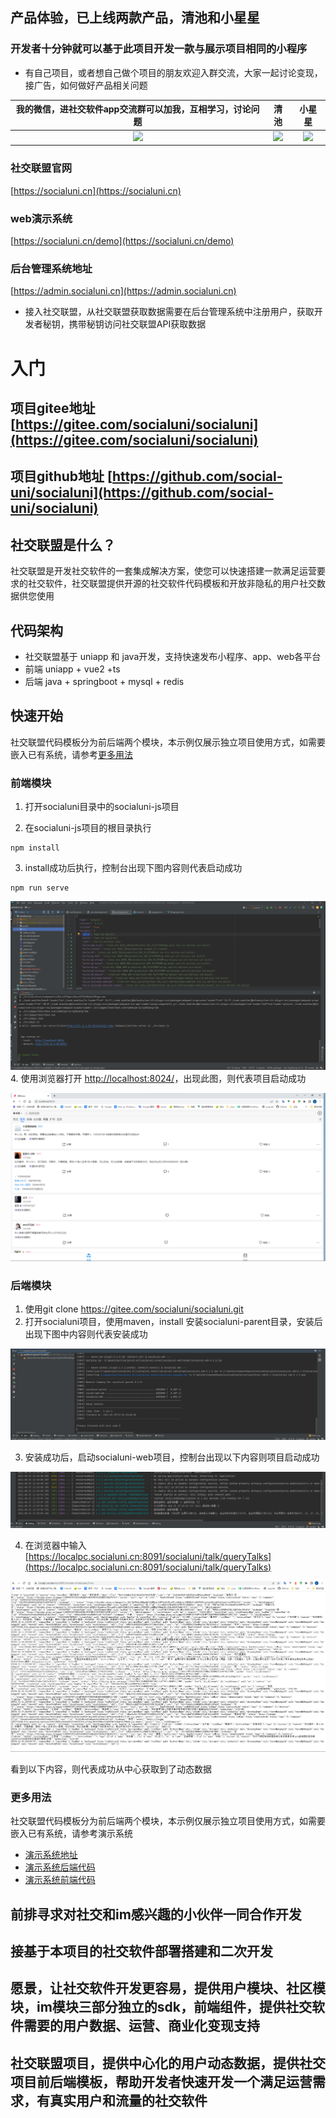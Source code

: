 ## 产品体验，已上线两款产品，清池和小星星

### 开发者十分钟就可以基于此项目开发一款与展示项目相同的小程序
* 有自己项目，或者想自己做个项目的朋友欢迎入群交流，大家一起讨论变现，接广告，如何做好产品相关问题

<table>
  <thead>
  <tr>
    <th>我的微信，进社交软件app交流群可以加我，互相学习，讨论问题</th>
    <th>清池</th>
    <th>小星星</th>
  </tr>
  </thead>
  <tbody>
  <tr>
      <td align="center" valign="middle">
        <img width="222px" src="https://cdxapp-1257733245.file.myqcloud.com/qingchi/static/wxcode.png">
      </td>
      <td align="center" valign="middle">
        <img width="222px" src="https://cdxapp-1257733245.file.myqcloud.com/qingchi/home/qingchiwxcode.jpg!thumbnail">
      </td>
      <td align="center" valign="middle">
         <img width="222px" src="https://cdxapp-1257733245.file.myqcloud.com/socialuni/ministar/ministarwxmpcode.jpg!thumbnail">
      </td>
    </tr>
  <tr></tr>
  </tbody>
</table>

### 社交联盟官网
[https://socialuni.cn](https://socialuni.cn)
### web演示系统
[https://socialuni.cn/demo](https://socialuni.cn/demo)
### 后台管理系统地址
[https://admin.socialuni.cn](https://admin.socialuni.cn)
* 接入社交联盟，从社交联盟获取数据需要在后台管理系统中注册用户，获取开发者秘钥，携带秘钥访问社交联盟API获取数据


# 入门

## 项目gitee地址 [https://gitee.com/socialuni/socialuni](https://gitee.com/socialuni/socialuni)
## 项目github地址 [https://github.com/social-uni/socialuni](https://github.com/social-uni/socialuni)

## 社交联盟是什么？

社交联盟是开发社交软件的一套集成解决方案，使您可以快速搭建一款满足运营要求的社交软件，社交联盟提供开源的社交软件代码模板和开放非隐私的用户社交数据供您使用

## 代码架构
* 社交联盟基于 uniapp 和 java开发，支持快速发布小程序、app、web各平台
* 前端 uniapp + vue2 +ts
* 后端 java + springboot + mysql + redis

## 快速开始
社交联盟代码模板分为前后端两个模块，本示例仅展示独立项目使用方式，如需要嵌入已有系统，请参考[更多用法](#更多用法)


### 前端模块

1. 打开socialuni目录中的socialuni-js项目

2. 在socialuni-js项目的根目录执行
```
npm install
```
3. install成功后执行，控制台出现下图内容则代表启动成功
 ```
npm run serve
```
![img_3.png](./doc/imgs/img_3.png)
4. 使用浏览器打开 [http://localhost:8024/](http://localhost:8024/)，出现此图，则代表项目启动成功

![img_4.png](./doc/imgs/img_4.png)

### 后端模块

1. 使用git clone https://gitee.com/socialuni/socialuni.git
2. 打开socialuni项目，使用maven，install 安装socialuni-parent目录，安装后出现下图中内容则代表安装成功

![img_2.png](./doc/imgs/img_2.png)

3. 安装成功后，启动socialuni-web项目，控制台出现以下内容则项目启动成功

![img.png](./doc/imgs/img.png)

4. 在浏览器中输入 [https://localpc.socialuni.cn:8091/socialuni/talk/queryTalks](https://localpc.socialuni.cn:8091/socialuni/talk/queryTalks)

![img_1.png](./doc/imgs/img_1.png)

看到以下内容，则代表成功从中心获取到了动态数据

### 更多用法

社交联盟代码模板分为前后端两个模块，本示例仅展示独立项目使用方式，如需要嵌入已有系统，请参考演示系统
* [演示系统地址](https://socialuni.cn/demo)
* [演示系统后端代码](https://gitee.com/socialuni/socialuni/tree/master/socialuni-embed-demo)
* [演示系统前端代码](https://gitee.com/socialuni/socialuni/blob/master/socialuni-docs/src/views/demo/DemoView.vue)


## 前排寻求对社交和im感兴趣的小伙伴一同合作开发

## 接基于本项目的社交软件部署搭建和二次开发

## 愿景，让社交软件开发更容易，提供用户模块、社区模块，im模块三部分独立的sdk，前端组件，提供社交软件需要的用户数据、运营、商业化变现支持

## 社交联盟项目，提供中心化的用户动态数据，提供社交项目前后端模板，帮助开发者快速开发一个满足运营需求，有真实用户和流量的社交软件
